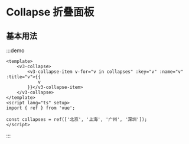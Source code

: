 # Collapse 折叠面板

## 基本用法

:::demo

```vue
<template>
	<v3-collapse>
		<v3-collapse-item v-for="v in collapses" :key="v" :name="v" :title="v">{{
			v
		}}</v3-collapse-item>
	</v3-collapse>
</template>
<script lang="ts" setup>
import { ref } from 'vue';

const collapses = ref(['北京', '上海', '广州', '深圳']);
</script>
```

:::
